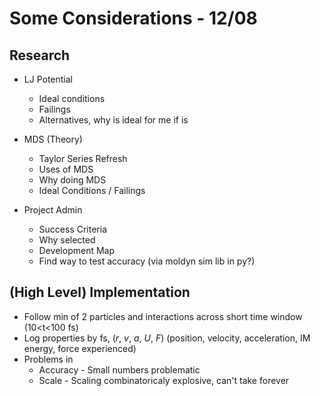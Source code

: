 # Some Considerations - 12/08

## Research
+ LJ Potential
  + Ideal conditions
  + Failings
  + Alternatives, why is ideal for me if is

+ MDS (Theory)
  + Taylor Series Refresh
  + Uses of MDS
  + Why doing MDS
  + Ideal Conditions / Failings

+ Project Admin
  + Success Criteria
  + Why selected
  + Development Map
  + Find way to test accuracy (via moldyn sim lib in py?)


## (High Level) Implementation
+ Follow min of 2 particles and interactions across short time window (10<t<100 fs)
+ Log properties by fs, (*r*, *v*, *a*, *U*, *F*) (position, velocity, acceleration, IM energy, force experienced)
+ Problems in 
  + Accuracy - Small numbers problematic
  + Scale - Scaling combinatoricaly explosive, can't take forever
